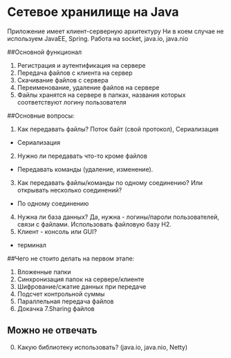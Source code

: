 # Сетевое хранилище на Java

Приложение имеет клиент-серверную архитектуру
Ни в коем случае не используем JavaEE, Spring. Работа на socket, java.io, java.nio

##Основной функционал
1. Регистрация и аутентификация на сервере
2. Передача файлов с клиента на сервер
3. Скачивание файлов с сервера
4. Переименование, удаление файлов на сервере
5. Файлы хранятся на сервере в папках, названия которых соответствуют логину пользователя

##Основные вопросы:
1. Как передавать файлы?
Поток байт (свой протокол), Сериализация
- Сериализация
2. Нужно ли передавать что-то кроме файлов
- Передавать команды (удаление, изменение).
3. Как передавать файлы/команды по одному соединению?
Или открывать несколько соединений?
- По одному соединению
4. Нужна ли база данных?
Да, нужна - логины/пароли пользователей, связи с файлами.
Использовать файловую базу H2.
5. Клиент - консоль или GUI?
- терминал

##Чего не стоито делать на первом этапе:
1. Вложенные папки
2. Синхронизация папок на сервере/клиенте
3. Шифрование/сжатие данных при передаче
4. Подсчет контрольной суммы
5. Параллельная передача файлов
6. Докачка
7.Sharing файлов

## Можно не отвечать
0. Какую библиотеку использовать?
(java.io, java.nio, Netty)


 
